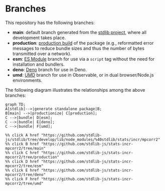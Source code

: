 <!--

@license Apache-2.0

Copyright (c) 2022 The Stdlib Authors.

Licensed under the Apache License, Version 2.0 (the "License");
you may not use this file except in compliance with the License.
You may obtain a copy of the License at

    http://www.apache.org/licenses/LICENSE-2.0

Unless required by applicable law or agreed to in writing, software
distributed under the License is distributed on an "AS IS" BASIS,
WITHOUT WARRANTIES OR CONDITIONS OF ANY KIND, either express or implied.
See the License for the specific language governing permissions and
limitations under the License.

-->

# Branches

This repository has the following branches:

-   **main**: default branch generated from the [stdlib project][stdlib-url], where all development takes place.
-   **production**: [production build][production-url] of the package (e.g., reformatted error messages to reduce bundle sizes and thus the number of bytes transmitted over a network).
-   **esm**: [ES Module][esm-url] branch for use via a `script` tag without the need for installation and bundlers.
-   **deno**: [Deno][deno-url] branch for use in Deno.
-   **umd**: [UMD][umd-url] branch for use in Observable, or in dual browser/Node.js environments.

The following diagram illustrates the relationships among the above branches:

```mermaid
graph TD;
A[stdlib]-->|generate standalone package|B;
B[main] -->|productionize| C[production];
C -->|bundle| D[esm];
C -->|bundle| E[deno];
C -->|bundle| F[umd];

%% click A href "https://github.com/stdlib-js/stdlib/tree/develop/lib/node_modules/%40stdlib/stats/incr/mpcorr2"
%% click B href "https://github.com/stdlib-js/stats-incr-mpcorr2/tree/main"
%% click C href "https://github.com/stdlib-js/stats-incr-mpcorr2/tree/production"
%% click D href "https://github.com/stdlib-js/stats-incr-mpcorr2/tree/esm"
%% click E href "https://github.com/stdlib-js/stats-incr-mpcorr2/tree/deno"
%% click F href "https://github.com/stdlib-js/stats-incr-mpcorr2/tree/umd"
```

[stdlib-url]: https://github.com/stdlib-js/stdlib/tree/develop/lib/node_modules/%40stdlib/stats/incr/mpcorr2
[production-url]: https://github.com/stdlib-js/stats-incr-mpcorr2/tree/production
[deno-url]: https://github.com/stdlib-js/stats-incr-mpcorr2/tree/deno
[umd-url]: https://github.com/stdlib-js/stats-incr-mpcorr2/tree/umd
[esm-url]: https://github.com/stdlib-js/stats-incr-mpcorr2/tree/esm
